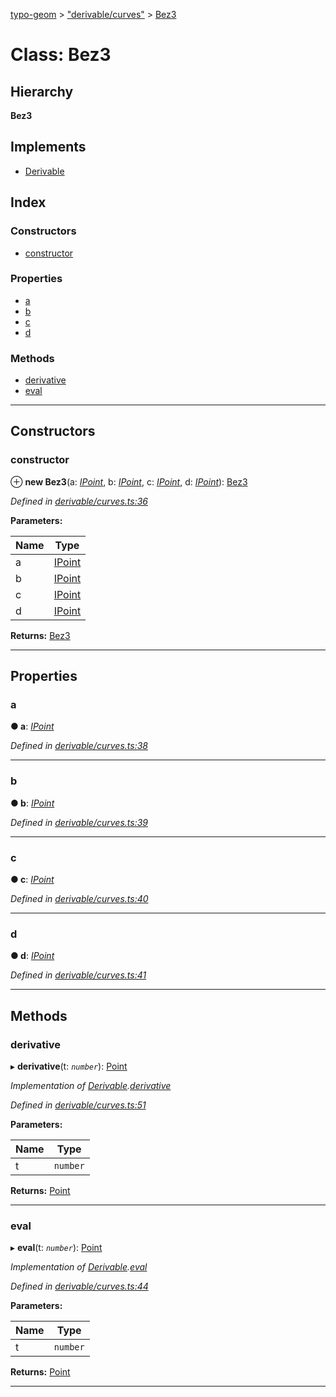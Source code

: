 [typo-geom](../README.md) > ["derivable/curves"](../modules/_derivable_curves_.md) > [Bez3](../classes/_derivable_curves_.bez3.md)

# Class: Bez3

## Hierarchy

**Bez3**

## Implements

* [Derivable](../interfaces/_derivable_interface_.derivable.md)

## Index

### Constructors

* [constructor](_derivable_curves_.bez3.md#constructor)

### Properties

* [a](_derivable_curves_.bez3.md#a)
* [b](_derivable_curves_.bez3.md#b)
* [c](_derivable_curves_.bez3.md#c)
* [d](_derivable_curves_.bez3.md#d)

### Methods

* [derivative](_derivable_curves_.bez3.md#derivative)
* [eval](_derivable_curves_.bez3.md#eval)

---

## Constructors

<a id="constructor"></a>

###  constructor

⊕ **new Bez3**(a: *[IPoint](../modules/_point_interface_.md#ipoint)*, b: *[IPoint](../modules/_point_interface_.md#ipoint)*, c: *[IPoint](../modules/_point_interface_.md#ipoint)*, d: *[IPoint](../modules/_point_interface_.md#ipoint)*): [Bez3](_derivable_curves_.bez3.md)

*Defined in [derivable/curves.ts:36](https://github.com/be5invis/typo-geom/blob/d307ff5/src/derivable/curves.ts#L36)*

**Parameters:**

| Name | Type |
| ------ | ------ |
| a | [IPoint](../modules/_point_interface_.md#ipoint) |
| b | [IPoint](../modules/_point_interface_.md#ipoint) |
| c | [IPoint](../modules/_point_interface_.md#ipoint) |
| d | [IPoint](../modules/_point_interface_.md#ipoint) |

**Returns:** [Bez3](_derivable_curves_.bez3.md)

___

## Properties

<a id="a"></a>

###  a

**● a**: *[IPoint](../modules/_point_interface_.md#ipoint)*

*Defined in [derivable/curves.ts:38](https://github.com/be5invis/typo-geom/blob/d307ff5/src/derivable/curves.ts#L38)*

___
<a id="b"></a>

###  b

**● b**: *[IPoint](../modules/_point_interface_.md#ipoint)*

*Defined in [derivable/curves.ts:39](https://github.com/be5invis/typo-geom/blob/d307ff5/src/derivable/curves.ts#L39)*

___
<a id="c"></a>

###  c

**● c**: *[IPoint](../modules/_point_interface_.md#ipoint)*

*Defined in [derivable/curves.ts:40](https://github.com/be5invis/typo-geom/blob/d307ff5/src/derivable/curves.ts#L40)*

___
<a id="d"></a>

###  d

**● d**: *[IPoint](../modules/_point_interface_.md#ipoint)*

*Defined in [derivable/curves.ts:41](https://github.com/be5invis/typo-geom/blob/d307ff5/src/derivable/curves.ts#L41)*

___

## Methods

<a id="derivative"></a>

###  derivative

▸ **derivative**(t: *`number`*): [Point](_point_point_.point.md)

*Implementation of [Derivable](../interfaces/_derivable_interface_.derivable.md).[derivative](../interfaces/_derivable_interface_.derivable.md#derivative)*

*Defined in [derivable/curves.ts:51](https://github.com/be5invis/typo-geom/blob/d307ff5/src/derivable/curves.ts#L51)*

**Parameters:**

| Name | Type |
| ------ | ------ |
| t | `number` |

**Returns:** [Point](_point_point_.point.md)

___
<a id="eval"></a>

###  eval

▸ **eval**(t: *`number`*): [Point](_point_point_.point.md)

*Implementation of [Derivable](../interfaces/_derivable_interface_.derivable.md).[eval](../interfaces/_derivable_interface_.derivable.md#eval)*

*Defined in [derivable/curves.ts:44](https://github.com/be5invis/typo-geom/blob/d307ff5/src/derivable/curves.ts#L44)*

**Parameters:**

| Name | Type |
| ------ | ------ |
| t | `number` |

**Returns:** [Point](_point_point_.point.md)

___

